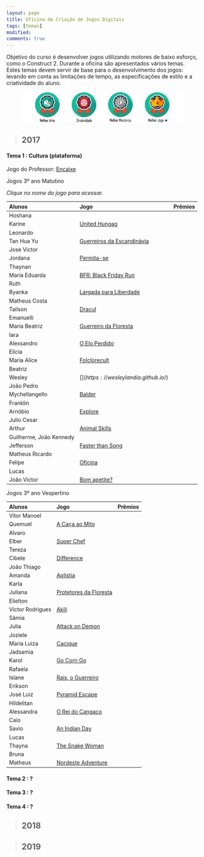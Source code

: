 ```yaml
---
layout: page
title: Oficina de Criação de Jogos Digitais
tags: [temas]
modified: 
comments: true
---
```


Objetivo do curso é desenvolver jogos utilizando motores de baixo esforço, como o Construct 2. Durante a oficina são apresentados vários temas. Estes temas devem servir de base para o desenvolvimento dos jogos: levando em conta as limitações de tempo, as especificações de estilo e a criatividade do aluno.    

<figure>
  <a title="Prêmios"><img src="/images/oficina/premios.png"></a>
</figure>

> ## 2017

#### Tema 1 : Cultura (plataforma)

Jogo do Professor: [Encaixe](https://marcelomesmo.github.io/Encaixe)

Jogos 3º ano Matutino  

*Clique no nome do jogo para acessar.*

| Alunos | Jogo | Prêmios |
|:------------- |:-------------|:---:|
| Hoshana  
  Karine | [United Hungag](https://jeovanahoshana.github.io/UnitedHungag) |  |
| Leonardo  
  Tan Hua Yu | [Guerreiros da Escandinávia](https://tanhuayu.github.io/Viking) |  |
| Jose Victor  
Jordana | [Permita-se](https://zevictor.github.io/Permita-se) |  |
| Thaynan  
  Maria Eduarda | [BFR: Black Friday Run](https://ThaynanMedeiros.github.io/BFR/) |  |
| Ruth 
  Byanka | [Largada para Liberdade](https://cavalcantebya.github.io/Oficina1) |  |
| Matheus Costa  
  Tailson | [Dracul](https://tayllson.github.io/Dracul1) |  |
| Emanuelli  
  Maria Beatriz | [Guerreiro da Floresta](https://EmanuelliCarine.github.io/GuerreiroDaFloresta1) |  |
| Iara  
  Alexsandro | [O Elo Perdido](https://Alex-alves.github.io/OEloPerdido) |  |
| Elícia  
  Maria Alice | [Folclorecult](https://Eliciaa.github.io/Folclorecult) |  |
| Beatriz  
  Wesley | [$](https://wesleylandia.github.io/$) |  |
| João Pedro  
  Mychellangello | [Balder](https://bixcoito.github.io/Balder) |  |
| Franklin  
  Arnóbio | [Explore](https://ThewordKh.github.io/Explore) |  |
| Julio Cesar  
  Arthur | [Animal Skills](https://reiarthursr.github.io/Animal%20Skills) |  |
| Guilherme, João Kennedy  
  Jefferson | [Faster than Song](https://GuiEgle.github.io/Run1) |  |
| Matheus Ricardo  
  Felipe | [Oficina](https://theusricardo.github.io/Oficina) |  |
| Lucas  
  João Victor | [Bom apetite?](https://Lucas-Manolo.github.io/Bom%20Apetite!) |  |

Jogos 3º ano Vespertino  

| Alunos | Jogo | Prêmios |
|:------------- |:-------------|:---:|
| Vitor Manoel  
  Quemuel | [A Caça ao Mito](https://vitin157.github.io/A%20caça%20ao%20mito) |  |
| Alvaro  
  Elber | [Super Chef](https://AlvaroMD2016.github.io/Super%20Chef) |  |
| Tereza  
  Cibele | [Difference](https://rey13lokona.github.io/difference/) |  |
| João Thiago  
  Amanda | [Aplistia](https://Joaothiago06.github.io/Aplistia_) |  |
| Karla  
  Juliana | [Protetores da Floresta](https://karlagabriella.github.io/Protetores%20da%20Floresta) |  |
| Elielton  
  Victor Rodrigues | [Akili](https://elielton90.github.io/Akili) |  |
| Sâmia  
  Julia | [Attack on Demon](https://samiakarima.github.io/AttackonDemon) |  |
| Joziele  
  Maria Luiza | [Cacique](https://maalu.github.io/Cacique) |  |
| Jadsamia  
  Karol | [Go Corn Go](https://jadsamiamedeiros.github.io/GoCornGo) |  |
| Rafaela  
  Islane | [Rais, o Guerreiro](https://rafaelapaivva.github.io/Rais) |  |
| Erikson  
  José Luiz | [Pyramid Escape](https://eriksonnicacio.github.io/Pyramid%20Escape) |  |
| Hildelitan  
  Alessandra | [O Rei do Cangaço](https://alessandrats.github.io/Lampiao) |  |
| Caio  
  Savio | [An Indian Day](https://caioms.github.io/indio) |  |
| Lucas  
  Thayna | [The Snake Woman](https://lucasrevoredo.github.io/SnakeWoman) |  |
| Bruna  
  Matheus | [Nordeste Adventure](https://mathaugust.github.io/NordesteAdventure) |  |
  
#### Tema 2 : ?

#### Tema 3 : ? 

#### Tema 4 : ?
  
> ## 2018


> ## 2019

